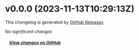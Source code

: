# v0.0.0 (2023-11-13T10:29:13Z)

This changelog is generated by [GitHub Releases](https://github.com/kazupon/unplugin-time-stat/releases/tag/v0.0.0)

_No significant changes_

##### &nbsp;&nbsp;&nbsp;&nbsp;[View changes on GitHub](https://github.com/kazupon/unplugin-time-stat/compare/082161fb2a35ff891208cbacc028d3b2e12eee67...v0.0.0)
